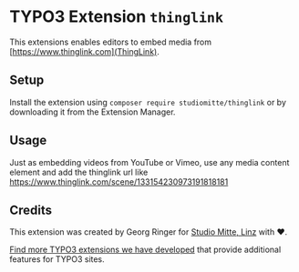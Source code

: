 # TYPO3 Extension `thinglink`

This extensions enables editors to embed media from [https://www.thinglink.com](ThingLink).

## Setup

Install the extension using `composer require studiomitte/thinglink` or by downloading it from the Extension Manager.

## Usage

Just as embedding videos from YouTube or Vimeo, use any media content element and add the thinglink url like https://www.thinglink.com/scene/133154230973191818181


## Credits

This extension was created by Georg Ringer for [Studio Mitte, Linz](https://studiomitte.com) with ♥.

[Find more TYPO3 extensions we have developed](https://www.studiomitte.com/loesungen/typo3) that provide additional features for TYPO3 sites. 
